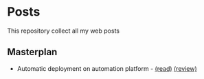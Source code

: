 # Posts

This repository collect all my web posts

## Masterplan

- Automatic deployment on automation platform -
  [(read)](https://nocodefounders.com/post/automatic-deployment-on-automation-platform)
  [(review)](https://www.writeurl.com/text/7euq3tcmfy386hy06oer/gicxjrlnfynr4c32ga7c/do4cvlnwboriwsl2jdmm)

